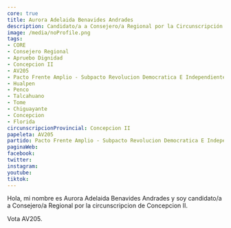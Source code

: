 ```yaml
---
core: true
title: Aurora Adelaida Benavides Andrades
description: Candidato/a a Consejero/a Regional por la Circunscripción de Concepcion II
image: /media/noProfile.png
tags:
- CORE
- Consejero Regional
- Apruebo Dignidad
- Concepcion II
- AV205
- Pacto Frente Amplio - Subpacto Revolucion Democratica E Independientes - Revolucion Democratica
- Hualpen
- Penco
- Talcahuano
- Tome
- Chiguayante
- Concepcion
- Florida
circunscripcionProvincial: Concepcion II
papeleta: AV205
partido: Pacto Frente Amplio - Subpacto Revolucion Democratica E Independientes - Revolucion Democratica
paginaWeb:
facebook:
twitter:
instagram:
youtube:
tiktok:
---
```

Hola, mi nombre es Aurora Adelaida Benavides Andrades y soy candidato/a a Consejero/a Regional por la circunscripcion de Concepcion II.

Vota AV205.